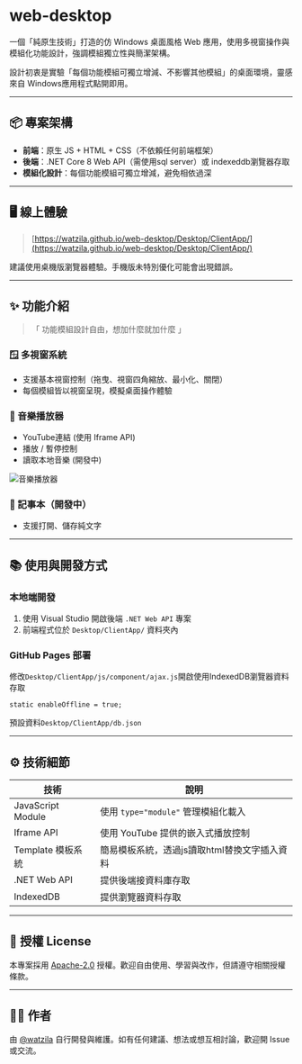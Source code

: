 # web-desktop

一個「純原生技術」打造的仿 Windows 桌面風格 Web 應用，使用多視窗操作與模組化功能設計，強調模組獨立性與簡潔架構。

設計初衷是實驗「每個功能模組可獨立增減、不影響其他模組」的桌面環境，靈感來自 Windows應用程式點開即用。

---

## 📦 專案架構

* **前端**：原生 JS + HTML + CSS（不依賴任何前端框架）
* **後端**：.NET Core 8 Web API（需使用sql server）或 indexeddb瀏覽器存取
* **模組化設計**：每個功能模組可獨立增減，避免相依過深

---

## 🖥️ 線上體驗

> [https://watzila.github.io/web-desktop/Desktop/ClientApp/](https://watzila.github.io/web-desktop/Desktop/ClientApp/)

建議使用桌機版瀏覽器體驗。手機版未特別優化可能會出現錯誤。

---

## ✨ 功能介紹
>「 功能模組設計自由，想加什麼就加什麼 」

### 🪟 多視窗系統

* 支援基本視窗控制（拖曳、視窗四角縮放、最小化、關閉）
* 每個模組皆以視窗呈現，模擬桌面操作體驗

### 🎵 音樂播放器

* YouTube連結 (使用 Iframe API)
* 播放 / 暫停控制
* 讀取本地音樂 (開發中)

![音樂播放器](https://github.com/user-attachments/assets/f9ac5a3a-8ea4-432c-928e-343884d5248b)

### 📓 記事本（開發中）

* 支援打開、儲存純文字

---

## 📚 使用與開發方式

### 本地端開發

1. 使用 Visual Studio 開啟後端 `.NET Web API` 專案
2. 前端程式位於 `Desktop/ClientApp/` 資料夾內

### GitHub Pages 部署
修改`Desktop/ClientApp/js/component/ajax.js`開啟使用IndexedDB瀏覽器資料存取
```
static enableOffline = true;
```
預設資料`Desktop/ClientApp/db.json`

---

## ⚙️ 技術細節

| 技術                | 說明                         |
| ----------------- | -------------------------- |
| JavaScript Module | 使用 `type="module"` 管理模組化載入 |
| Iframe API        | 使用 YouTube 提供的嵌入式播放控制      |
| Template 模板系統  | 簡易模板系統，透過js讀取html替換文字插入資料 |
| .NET Web API      | 提供後端接資料庫存取    |
| IndexedDB         | 提供瀏覽器資料存取    |

---

## 🧾 授權 License

本專案採用 [Apache-2.0](LICENSE) 授權。歡迎自由使用、學習與改作，但請遵守相關授權條款。

---

## 🙋‍♂️ 作者

由 [@watzila](https://github.com/watzila) 自行開發與維護。如有任何建議、想法或想互相討論，歡迎開 Issue 或交流。
